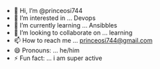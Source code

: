 - 👋 Hi, I’m @princeosi744
- 👀 I’m interested in ... Devops
- 🌱 I’m currently learning ... Ansibbles
- 💞️ I’m looking to collaborate on ... learning
- 📫 How to reach me ... princeosi744@gmail.com
- 😄 Pronouns: ... he/him
- ⚡ Fun fact: ... i am super active

<!---
princeosi744/princeosi744 is a ✨ special ✨ repository because its `README.md` (this file) appears on your GitHub profile.
You can click the Preview link to take a look at your changes.
--->
